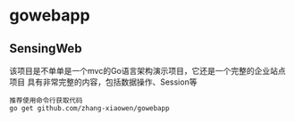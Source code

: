 # gowebapp
## SensingWeb
该项目是不单单是一个mvc的Go语言架构演示项目，它还是一个完整的企业站点项目
具有非常完整的内容，包括数据操作、Session等

~~~
推荐使用命令行获取代码
go get github.com/zhang-xiaowen/gowebapp
~~~
